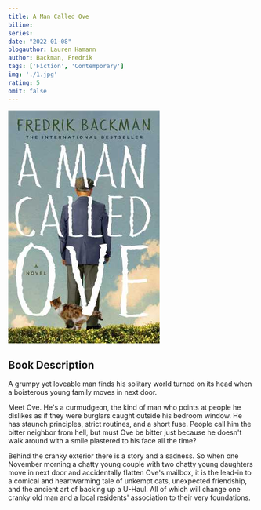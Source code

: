 ```yaml
---
title: A Man Called Ove
biline:
series: 
date: "2022-01-08"
blogauthor: Lauren Hamann
author: Backman, Fredrik
tags: ['Fiction', 'Contemporary']
img: './1.jpg'
rating: 5
omit: false
---
```


![Book Cover](./1.jpg)

## Book Description

A grumpy yet loveable man finds his solitary world turned on its head when a boisterous young family moves in next door.

Meet Ove. He's a curmudgeon, the kind of man who points at people he dislikes as if they were burglars caught outside his bedroom window. He has staunch principles, strict routines, and a short fuse. People call him the bitter neighbor from hell, but must Ove be bitter just because he doesn't walk around with a smile plastered to his face all the time?

Behind the cranky exterior there is a story and a sadness. So when one November morning a chatty young couple with two chatty young daughters move in next door and accidentally flatten Ove's mailbox, it is the lead-in to a comical and heartwarming tale of unkempt cats, unexpected friendship, and the ancient art of backing up a U-Haul. All of which will change one cranky old man and a local residents' association to their very foundations.